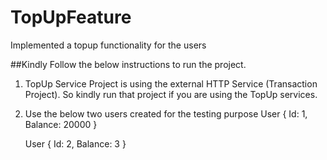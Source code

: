 # TopUpFeature
Implemented a topup functionality for the users

##Kindly Follow the below instructions to run the project.

1. TopUp Service Project is using the external HTTP Service (Transaction Project). So  kindly run that project if you are using the TopUp services.
2. Use the below two users created for the testing purpose
   User {
       Id: 1,
       Balance: 20000
   }

   User {
   Id: 2,
   Balance: 3
   }

   
   

